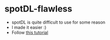 # spotDL-flawless

- spotDL is quite difficult to use for some reason
- I made it easier :)
- Follow [this tutorial](https://youtu.be/9ORc2P7rkOI)
